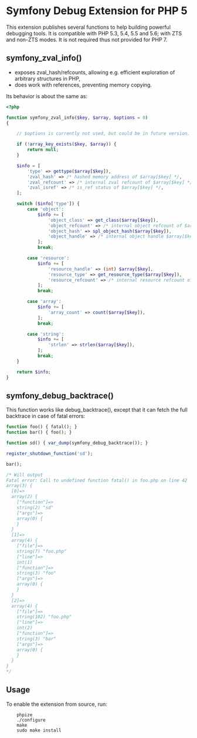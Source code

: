 Symfony Debug Extension for PHP 5
=================================

This extension publishes several functions to help building powerful debugging tools.
It is compatible with PHP 5.3, 5.4, 5.5 and 5.6; with ZTS and non-ZTS modes.
It is not required thus not provided for PHP 7.

symfony_zval_info()
-------------------

- exposes zval_hash/refcounts, allowing e.g. efficient exploration of arbitrary structures in PHP,
- does work with references, preventing memory copying.

Its behavior is about the same as:

```php
<?php

function symfony_zval_info($key, $array, $options = 0)
{

    // $options is currently not used, but could be in future version.

    if (!array_key_exists($key, $array)) {
        return null;
    }

    $info = [
        'type' => gettype($array[$key]),
        'zval_hash' => /* hashed memory address of $array[$key] */,
        'zval_refcount' => /* internal zval refcount of $array[$key] */,
        'zval_isref' => /* is_ref status of $array[$key] */,
    ];

    switch ($info['type']) {
        case 'object':
            $info += [
                'object_class' => get_class($array[$key]),
                'object_refcount' => /* internal object refcount of $array[$key] */,
                'object_hash' => spl_object_hash($array[$key]),
                'object_handle' => /* internal object handle $array[$key] */,
            ];
            break;

        case 'resource':
            $info += [
                'resource_handle' => (int) $array[$key],
                'resource_type' => get_resource_type($array[$key]),
                'resource_refcount' => /* internal resource refcount of $array[$key] */,
            ];
            break;

        case 'array':
            $info += [
                'array_count' => count($array[$key]),
            ];
            break;

        case 'string':
            $info += [
                'strlen' => strlen($array[$key]),
            ];
            break;
    }

    return $info;
}
```

symfony_debug_backtrace()
-------------------------

This function works like debug_backtrace(), except that it can fetch the full backtrace in case of fatal errors:

```php
function foo() { fatal(); }
function bar() { foo(); }

function sd() { var_dump(symfony_debug_backtrace()); }

register_shutdown_function('sd');

bar();

/* Will output
Fatal error: Call to undefined function fatal() in foo.php on line 42
array(3) {
  [0]=>
  array(2) {
    ["function"]=>
    string(2) "sd"
    ["args"]=>
    array(0) {
    }
  }
  [1]=>
  array(4) {
    ["file"]=>
    string(7) "foo.php"
    ["line"]=>
    int(1)
    ["function"]=>
    string(3) "foo"
    ["args"]=>
    array(0) {
    }
  }
  [2]=>
  array(4) {
    ["file"]=>
    string(102) "foo.php"
    ["line"]=>
    int(2)
    ["function"]=>
    string(3) "bar"
    ["args"]=>
    array(0) {
    }
  }
}
*/
```

Usage
-----

To enable the extension from source, run:

```
    phpize
    ./configure
    make
    sudo make install
```
